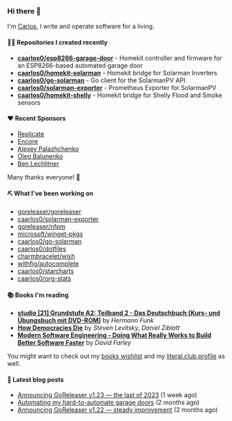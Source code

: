 ### Hi there 👋

I'm [Carlos](https://caarlos0.dev), I write and operate software for a living.

#### 👨‍💻 Repositories I created recently
- **[caarlos0/esp8266-garage-door](https://github.com/caarlos0/esp8266-garage-door)** - Homekit controller and firmware for an ESP8266-based automated garage door
- **[caarlos0/homekit-solarman](https://github.com/caarlos0/homekit-solarman)** - Homekit bridge for Solarman Inverters
- **[caarlos0/go-solarman](https://github.com/caarlos0/go-solarman)** - Go client for the SolarmanPV API
- **[caarlos0/solarman-exporter](https://github.com/caarlos0/solarman-exporter)** - Prometheus Exporter for SolarmanPV
- **[caarlos0/homekit-shelly](https://github.com/caarlos0/homekit-shelly)** - Homekit bridge for Shelly Flood and Smoke sensors


#### ❤️ Recent Sponsors
- [Replicate](https://github.com/replicate)
- [Encore](https://github.com/encoredev)
- [Alexey Palazhchenko](https://github.com/AlekSi)
- [Oleg Balunenko](https://github.com/obalunenko)
- [Ben Lechlitner](https://github.com/asphaltbuffet)

Many thanks everyone! 🙏

#### ⛏️ What I've been working on

- [goreleaser/goreleaser](https://github.com/goreleaser/goreleaser)
- [caarlos0/solarman-exporter](https://github.com/caarlos0/solarman-exporter)
- [goreleaser/nfpm](https://github.com/goreleaser/nfpm)
- [microsoft/winget-pkgs](https://github.com/microsoft/winget-pkgs)
- [caarlos0/go-solarman](https://github.com/caarlos0/go-solarman)
- [caarlos0/dotfiles](https://github.com/caarlos0/dotfiles)
- [charmbracelet/wish](https://github.com/charmbracelet/wish)
- [withfig/autocomplete](https://github.com/withfig/autocomplete)
- [caarlos0/starcharts](https://github.com/caarlos0/starcharts)
- [caarlos0/org-stats](https://github.com/caarlos0/org-stats)

#### 📚 Books I'm reading
- **[studio [21] Grundstufe A2: Teilband 2 - Das Deutschbuch (Kurs- und Übungsbuch mit DVD-ROM)](https://literal.club/caarlos0/book/hermann-funk-studio-21-grundstufe-a2-teilband-2-das-deutschbuch-kurs-und-ubungsbuch-mit-dvd-rom-9zuoy)** by _Hermann Funk_
- **[How Democracies Die](https://literal.club/caarlos0/book/how-democracies-die-5395k)** by _Steven Levitsky, Daniel Ziblatt_
- **[Modern Software Engineering - Doing What Really Works to Build Better Software Faster](https://literal.club/caarlos0/book/david-farley-modern-software-engineering-ayoqv)** by _David Farley_

You might want to check out my
[books wishlist](https://www.amazon.com.br/hz/wishlist/ls/EB8P7VS717SV)
and my [literal.club profile](https://literal.club/caarlos0) as well.

#### 📄 Latest blog posts
- [Announcing GoReleaser v1.23 — the last of 2023](https://carlosbecker.com/posts/goreleaser-v1.23/) (1 week ago)
- [Automating my hard-to-automate garage doors](https://carlosbecker.com/posts/homekit-garage/) (2 months ago)
- [Announcing GoReleaser v1.22 — steady improvement](https://carlosbecker.com/posts/goreleaser-v1.22/) (2 months ago)
